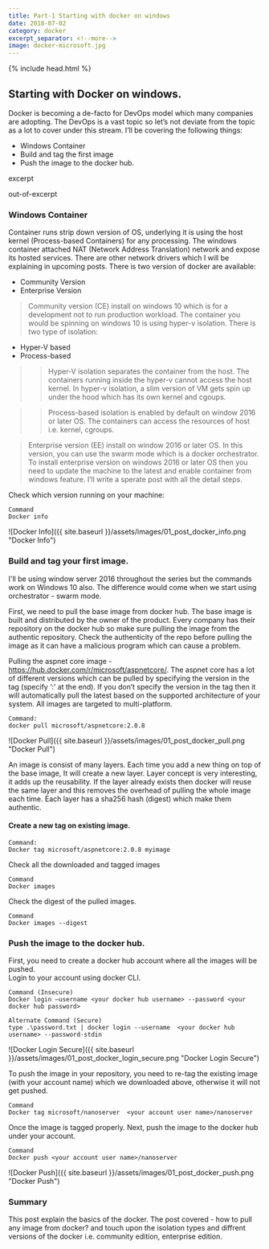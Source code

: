 ```yaml
---
title: Part-1 Starting with docker on windows
date: 2018-07-02
category: docker
excerpt_separator: <!--more-->
image: docker-microsoft.jpg
---
```


{% include head.html %}

## Starting with Docker on windows.

Docker is becoming a de-facto for DevOps model which many companies are adopting. The DevOps is a vast topic so let’s not deviate from the topic as a lot to cover under this stream. I’ll be covering the following things:

*	Windows Container
*	Build and tag the first image
*	Push the image to the docker hub.

excerpt
<!--more-->
out-of-excerpt

### Windows Container
Container runs strip down version of OS, underlying it is using the host kernel (Process-based Containers) for any processing. The windows container attached NAT (Network Address Translation) network and expose its hosted services. There are other network drivers which I will be explaining in upcoming posts.  There is two version of docker are available:
+	Community Version 
+	Enterprise Version

>Community version (CE) install on windows 10 which is for a development not to run production workload. The container you would be spinning on windows 10 is using hyper-v isolation. There is two type of isolation:
+	Hyper-V based
+	Process-based

>>Hyper-V isolation separates the container from the host. The containers running inside the hyper-v cannot access the host kernel. In hyper-v isolation, a slim version of VM gets spin up under the hood which has its own kernel and cgoups.  

>>Process-based isolation is enabled by default on window 2016 or later OS. The containers can access the resources of host i.e. kernel, cgroups. 

>Enterprise version (EE) install on window 2016 or later OS. In this version, you can use the swarm mode which is a docker orchestrator. To install enterprise version on windows 2016 or later OS then you need to update the machine to the latest and enable container from windows feature. I’ll write a sperate post with all the detail steps.

Check which version running on your machine:
```
Command
Docker info
 ```
![Docker Info]({{ site.baseurl }}/assets/images/01_post_docker_info.png "Docker Info")

### Build and tag your first image.
I'll be using window server 2016 throughout the series but the commands work on Windows 10 also. The difference would come when we start using orchestrator - swarm mode.

First, we need to pull the base image from docker hub. The base image is built and distributed by the owner of the product. Every company has their repository on the docker hub so make sure pulling the image from the authentic repository. Check the authenticity of the repo before pulling the image as it can have a malicious program which can cause a problem.

Pulling the aspnet core image - https://hub.docker.com/r/microsoft/aspnetcore/. The aspnet core has a lot of different versions which can be pulled by specifying the version in the tag (specify ‘:’ at the end). If you don’t specify the version in the tag then it will automatically pull the latest based on the supported architecture of your system. All images are targeted to multi-platform.

```
Command:
docker pull microsoft/aspnetcore:2.0.8 
 ```

![Docker Pull]({{ site.baseurl }}/assets/images/01_post_docker_pull.png "Docker Pull")

An image is consist of many layers. Each time you add a new thing on top of the base image, It will create a new layer. Layer concept is very interesting, it adds up the reusability. If the layer already exists then docker will reuse the same layer and this removes the overhead of pulling the whole image each time.  Each layer has a sha256 hash (digest) which make them authentic.

#### Create a new tag on existing image.

```
Command:
Docker tag microsoft/aspnetcore:2.0.8 myimage
```

Check all the downloaded and tagged images
```
Command
Docker images
```

Check the digest of the pulled images.
```
Command
Docker images --digest
```

### Push the image to the docker hub.
First, you need to create a docker hub account where all the images will be pushed.  
Login to your account using docker CLI.

```
Command (Insecure)
Docker login –username <your docker hub username> --password <your docker hub password>

Alternate Command (Secure)
type .\password.txt | docker login --username  <your docker hub username> --password-stdin
```

![Docker Login Secure]({{ site.baseurl }}/assets/images/01_post_docker_login_secure.png "Docker Login Secure")


To push the image in your repository, you need to re-tag the existing image (with your account name) which we downloaded above, otherwise it will not get pushed.  

```
Command
Docker tag microsoft/nanoserver  <your account user name>/nanoserver
```

Once the image is tagged properly. Next, push the image to the docker hub under your account.

```
Command
Docker push <your account user name>/nanoserver
```
 
![Docker Push]({{ site.baseurl }}/assets/images/01_post_docker_push.png "Docker Push")

### Summary
This post explain the basics of the docker. The post covered - how to pull any image from docker? and touch upon the isolation types and diffrent versions of the docker i.e. community edition, enterprise edition. 